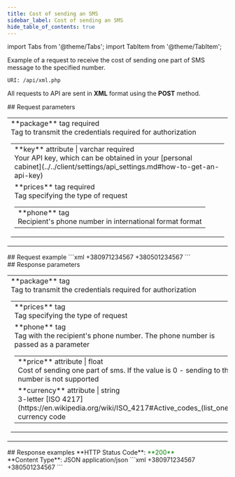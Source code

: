 ```yaml
---
title: Cost of sending an SMS
sidebar_label: Cost of sending an SMS
hide_table_of_contents: true
---
```


import Tabs from '@theme/Tabs';
import TabItem from '@theme/TabItem';

Example of a request to receive the cost of sending one part of SMS message to the specified number.

`URI: /api/xml.php`

All requests to API are sent in **XML** format using the <a class="green-text">**POST**</a> method.

<div class="post-wrap">
    <div class="post-item">
        <div class="item-content">
            <div class="request-parameters">
            ## Request parameters
            <table class="t1">
                <tbody>
                    <tr>
                        <td>
                            <a class="name">**package**</a>
                            <a class="type">tag</a>
                            <a class="required">required</a> <br/>
                            <a class="description">Tag to transmit the credentials required for authorization</a>
                            <table class="t2">
                            <tbody>
                                <tr>
                                    <td>
                                        <a class="attribute">**key**</a>
                                        <a class="type">attribute | varchar</a>
                                        <a class="required">required</a> <br/>
                                        <a class="description">Your API key, which can be obtained in your [personal cabinet](../../client/settings/api_settings.md#how-to-get-an-api-key)</a>
                                    </td>
                                </tr>
                                <tr>
                                    <td>
                                        <a class="name">**prices**</a>
                                        <a class="type">tag</a>
                                        <a class="required">required</a> <br/>
                                        <a class="description">Tag specifying the type of request</a>
                                        <table class="t2">
                                        <tbody>
                                            <tr>
                                                <td>
                                                    <a class="name">**phone**</a>
                                                    <a class="type">tag</a><br/>
                                                    <a class="description">Recipient's phone number in international format format</a>
                                                </td>
                                            </tr>
                                        </tbody>
                                    </table>
                                    </td>
                                </tr>
                            </tbody>
                        </table>
                        </td>
                    </tr>
                </tbody>
            </table>
            </div>
        </div>
    </div>
    <div class="post-item">
        <div class="item-content">
            <div class="request-example">
                ## Request example
                ```xml
                <?xml version="1.0" encoding="utf-8" ?>
                <package key="bb56a4369eb19***cfec6d1776bd25">
                    <prices>
                        <phone>+380971234567</phone>
                        <phone>+380501234567</phone>
                    </prices>
                </package>
                ```
            </div>
        </div>
    </div>
    <div class="post-item">
        <div class="item-content">
            <div class="response-parameters">
            ## Response parameters
            <table class="t1">
                <tbody>
                    <tr>
                        <td>
                            <a class="name">**package**</a>
                            <a class="type">tag</a> <br/>
                            <a class="description">Tag to transmit the credentials required for authorization</a>
                            <table class="t2">
                            <tbody>
                                <tr>
                                    <td>
                                        <a class="name">**prices**</a>
                                        <a class="type">tag</a> <br/>
                                        <a class="description">Tag specifying the type of request</a>
                                    </td>
                                </tr>
                                <tr>
                                    <td>
                                        <a class="name">**phone**</a>
                                        <a class="type">tag</a> <br/>
                                        <a class="description">Tag with the recipient's phone number. The phone number is passed as a parameter</a>
                                        <table class="t2">
                                        <tbody>
                                            <tr>
                                                <td>
                                                    <a class="attribute">**price**</a>
                                                    <a class="type">attribute | float</a> <br/>
                                                    <a class="description">Cost of sending one part of sms. If the value is 0 - sending to this number is not supported</a>
                                                </td>
                                            </tr>
                                            <tr>
                                                <td>
                                                    <a class="attribute">**currency**</a>
                                                    <a class="type">attribute | string</a> <br/>
                                                    <a class="description">3-letter [ISO 4217](https://en.wikipedia.org/wiki/ISO_4217#Active_codes_(list_one)) currency code</a>
                                                </td>
                                            </tr>
                                        </tbody>
                                    </table>
                                    </td>
                                </tr>
                            </tbody>
                        </table>
                        </td>
                    </tr>
                </tbody>
            </table>
            </div>
        </div>
    </div>
    <div class="post-item">
        <div class="item-content">
            <div class="response-example">
                ## Response examples
                <Tabs
                groupId="response-examples"
                defaultValue="successful"
                values={[
                    { label: 'Successful', value: 'successful', }
                ]}
                >
                <TabItem value="successful">
                **HTTP Status Code**: <font color="green">**200**</font> <br/> **Content Type**: JSON application/json
                ```xml
                <?xml version="1.0" encoding="utf-8" ?>
                <package>
                    <prices>
                        <phone price="0.28" currency="UAH">+380971234567</phone>
                        <phone price="1.6" currency="UAH">+380501234567</phone>
                    </prices>
                </package>
                ```
                </TabItem>
                </Tabs>
            </div>
        </div>
    </div>
</div>
